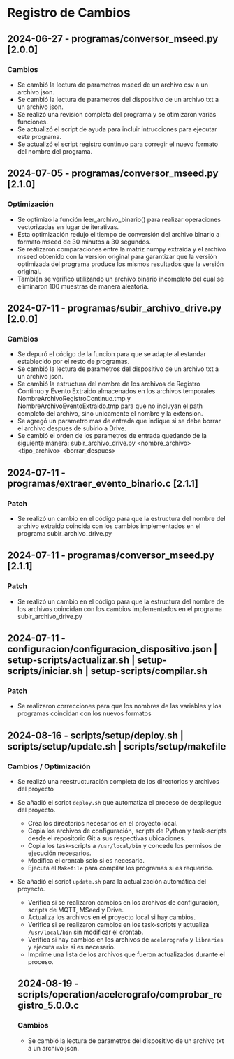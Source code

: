 # Registro de Cambios

## 2024-06-27 - programas/conversor_mseed.py [2.0.0]
### Cambios
- Se cambió la lectura de parametros mseed de un archivo csv a un archivo json.
- Se cambió la lectura de parametros del dispositivo de un archivo txt a un archivo json.
- Se realizó una revision completa del programa y se otimizaron varias funciones.
- Se actualizó el script de ayuda para incluir intrucciones para ejecutar este programa.
- Se actualizó el script registro continuo para corregir el nuevo formato del nombre del programa.

## 2024-07-05 - programas/conversor_mseed.py [2.1.0]
### Optimización
- Se optimizó la función leer_archivo_binario() para realizar operaciones vectorizadas en lugar de iterativas.
- Esta optimización redujo el tiempo de conversión del archivo binario a formato mseed de 30 minutos a 30 segundos.
- Se realizaron comparaciones entre la matriz numpy extraída y el archivo mseed obtenido con la versión original para garantizar que la versión optimizada del programa produce los mismos resultados que la versión original.
- También se verificó utilizando un archivo binario incompleto del cual se eliminaron 100 muestras de manera aleatoria.

## 2024-07-11 - programas/subir_archivo_drive.py [2.0.0] 
### Cambios 
- Se depuró el código de la funcion para que se adapte al estandar establecido por el resto de programas.
- Se cambió la lectura de parametros del dispositivo de un archivo txt a un archivo json.
- Se cambió la estructura del nombre de los archivos de Registro Continuo y Evento Extraido almacenados en los archivos temporales NombreArchivoRegistroContinuo.tmp y NombreArchivoEventoExtraido.tmp para que no incluyan el path completo del archivo, sino unicamente el nombre y la extension. 
- Se agregó un parametro mas de entrada que indique si se debe borrar el archivo despues de subirlo a Drive.
- Se cambió el orden de los parametros de entrada quedando de la siguiente manera: subir_archivo_drive.py <nombre_archivo> <tipo_archivo> <borrar_despues>

## 2024-07-11 - programas/extraer_evento_binario.c [2.1.1] 
### Patch
- Se realizó un cambio en el código para que la estructura del nombre del archivo extraido coincida con los cambios implementados en el programa subir_archivo_drive.py

## 2024-07-11 - programas/conversor_mseed.py [2.1.1] 
### Patch
- Se realizó un cambio en el código para que la estructura del nombre de los archivos coincidan con los cambios implementados en el programa subir_archivo_drive.py

## 2024-07-11 - configuracion/configuracion_dispositivo.json | setup-scripts/actualizar.sh | setup-scripts/iniciar.sh | setup-scripts/compilar.sh 
### Patch
- Se realizaron correcciones para que los nombres de las variables y los programas coincidan con los nuevos formatos

## 2024-08-16 - scripts/setup/deploy.sh | scripts/setup/update.sh | scripts/setup/makefile 
### Cambios / Optimización 
- Se realizó una reestructuración completa de los directorios y archivos del proyecto
- Se añadió el script `deploy.sh` que automatiza el proceso de despliegue del proyecto. 
  - Crea los directorios necesarios en el proyecto local.
  - Copia los archivos de configuración, scripts de Python y task-scripts desde el repositorio Git a sus respectivas ubicaciones.
  - Copia los task-scripts a `/usr/local/bin` y concede los permisos de ejecución necesarios.
  - Modifica el crontab solo si es necesario.
  - Ejecuta el `Makefile` para compilar los programas si es requerido.

- Se añadió el script `update.sh` para la actualización automática del proyecto.
  - Verifica si se realizaron cambios en los archivos de configuración, scripts de MQTT, MSeed y Drive.
  - Actualiza los archivos en el proyecto local si hay cambios.
  - Verifica si se realizaron cambios en los task-scripts y actualiza `/usr/local/bin` sin modificar el crontab.
  - Verifica si hay cambios en los archivos de `acelerografo` y `libraries` y ejecuta `make` si es necesario.
  - Imprime una lista de los archivos que fueron actualizados durante el proceso.

  ## 2024-08-19 - scripts/operation/acelerografo/comprobar_registro_5.0.0.c
  ### Cambios 
  - Se cambió la lectura de parametros del dispositivo de un archivo txt a un archivo json.